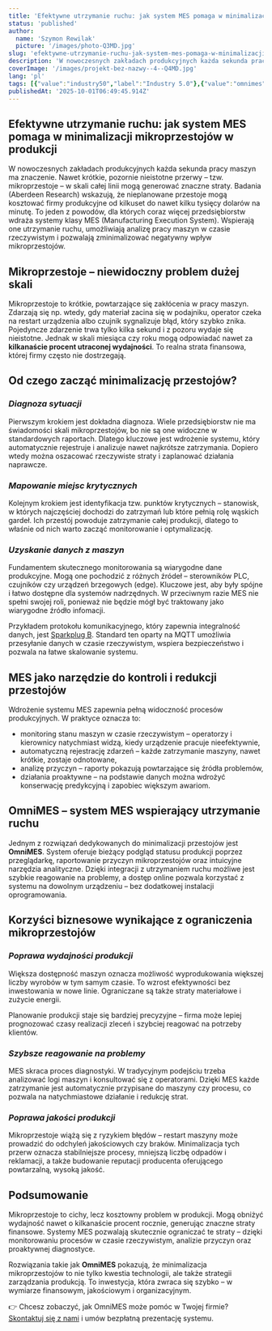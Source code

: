```yaml
---
title: 'Efektywne utrzymanie ruchu: jak system MES pomaga w minimalizacji mikroprzestojów w produkcji'
status: 'published'
author:
  name: 'Szymon Rewilak'
  picture: '/images/photo-Q3MD.jpg'
slug: 'efektywne-utrzymanie-ruchu-jak-system-mes-pomaga-w-minimalizacji-mikroprzestojow-w-produkcji'
description: 'W nowoczesnych zakładach produkcyjnych każda sekunda pracy maszyn ma znaczenie. Nawet krótkie, pozornie nieistotne przerwy – tzw. mikroprzestoje – w skali całej linii mogą generować znaczne straty. Badania (Aberdeen Research) wskazują, że nieplanowane przestoje mogą kosztować firmy produkcyjne od kilkuset do nawet kilku tysięcy dolarów na minutę. To jeden z powodów, dla których coraz więcej przedsiębiorstw wdraża systemy klasy MES (Manufacturing Execution System). Wspierają one utrzymanie ruchu, umożliwiają analizę pracy maszyn w czasie rzeczywistym i pozwalają zminimalizować negatywny wpływ mikroprzestojów.'
coverImage: '/images/projekt-bez-nazwy--4--Q4MD.jpg'
lang: 'pl'
tags: [{"value":"industry50","label":"Industry 5.0"},{"value":"omnimes","label":"Omnimes"},{"label":"Utrzymanie ruchu","value":"utrzymanieRuchu"},{"label":"Mikroprzestoje","value":"mikroprzestoje"},{"value":"sparkplugB","label":"Sparkplug B"}]
publishedAt: '2025-10-01T06:49:45.914Z'
---
```


## **Efektywne utrzymanie ruchu: jak system MES pomaga w minimalizacji mikroprzestojów w produkcji**

W nowoczesnych zakładach produkcyjnych każda sekunda pracy maszyn ma znaczenie. Nawet krótkie, pozornie nieistotne przerwy – tzw. mikroprzestoje – w skali całej linii mogą generować znaczne straty. Badania (Aberdeen Research) wskazują, że nieplanowane przestoje mogą kosztować firmy produkcyjne od kilkuset do nawet kilku tysięcy dolarów na minutę. To jeden z powodów, dla których coraz więcej przedsiębiorstw wdraża systemy klasy MES (Manufacturing Execution System). Wspierają one utrzymanie ruchu, umożliwiają analizę pracy maszyn w czasie rzeczywistym i pozwalają zminimalizować negatywny wpływ mikroprzestojów.

## **Mikroprzestoje – niewidoczny problem dużej skali**

Mikroprzestoje to krótkie, powtarzające się zakłócenia w pracy maszyn. Zdarzają się np. wtedy, gdy materiał zacina się w podajniku, operator czeka na restart urządzenia albo czujnik sygnalizuje błąd, który szybko znika. Pojedyncze zdarzenie trwa tylko kilka sekund i z pozoru wydaje się nieistotne. Jednak w skali miesiąca czy roku mogą odpowiadać nawet za **kilkanaście procent utraconej wydajności**. To realna strata finansowa, której firmy często nie dostrzegają.

## **Od czego zacząć minimalizację przestojów?**

### *Diagnoza sytuacji*

Pierwszym krokiem jest dokładna diagnoza. Wiele przedsiębiorstw nie ma świadomości skali mikroprzestojów, bo nie są one widoczne w standardowych raportach. Dlatego kluczowe jest wdrożenie systemu, który automatycznie rejestruje i analizuje nawet najkrótsze zatrzymania. Dopiero wtedy można oszacować rzeczywiste straty i zaplanować działania naprawcze.

### *Mapowanie miejsc krytycznych*

Kolejnym krokiem jest identyfikacja tzw. punktów krytycznych – stanowisk, w których najczęściej dochodzi do zatrzymań lub które pełnią rolę wąskich gardeł. Ich przestój powoduje zatrzymanie całej produkcji, dlatego to właśnie od nich warto zacząć monitorowanie i optymalizację.

### *Uzyskanie danych z maszyn*

Fundamentem skutecznego monitorowania są wiarygodne dane produkcyjne. Mogą one pochodzić z różnych źródeł – sterowników PLC, czujników czy urządzeń brzegowych (edge). Kluczowe jest, aby były spójne i łatwo dostępne dla systemów nadrzędnych. W przeciwnym razie MES nie spełni swojej roli, ponieważ nie będzie mógł być traktowany jako wiarygodne źródło infomacji.

Przykładem protokołu komunikacyjnego, który zapewnia integralność danych, jest [Sparkplug B](https://www.omnimes.com/pl/blog/protokol-sparkplug-b-z-systemami-klasy-mes-nowoczesne-podejscie-do-predykcji-awarii-i-optymalizacji-energetycznej-w-przemysle). Standard ten oparty na MQTT umożliwia przesyłanie danych w czasie rzeczywistym, wspiera bezpieczeństwo i pozwala na łatwe skalowanie systemu.

## **MES jako narzędzie do kontroli i redukcji przestojów**

Wdrożenie systemu MES zapewnia pełną widoczność procesów produkcyjnych. W praktyce oznacza to:

- monitoring stanu maszyn w czasie rzeczywistym – operatorzy i kierownicy natychmiast widzą, kiedy urządzenie pracuje nieefektywnie,
- automatyczną rejestrację zdarzeń – każde zatrzymanie maszyny, nawet krótkie, zostaje odnotowane,
- analizę przyczyn – raporty pokazują powtarzające się źródła problemów,
- działania proaktywne – na podstawie danych można wdrożyć konserwację predykcyjną i zapobiec większym awariom.

## **OmniMES – system MES wspierający utrzymanie ruchu**

Jednym z rozwiązań dedykowanych do minimalizacji przestojów jest **OmniMES**. System oferuje bieżący podgląd statusu produkcji poprzez przeglądarkę, raportowanie przyczyn mikroprzestojów oraz intuicyjne narzędzia analityczne. Dzięki integracji z utrzymaniem ruchu możliwe jest szybkie reagowanie na problemy, a dostęp online pozwala korzystać z systemu na dowolnym urządzeniu – bez dodatkowej instalacji oprogramowania.

## **Korzyści biznesowe wynikające z ograniczenia mikroprzestojów**

### *Poprawa wydajności produkcji*

Większa dostępność maszyn oznacza możliwość wyprodukowania większej liczby wyrobów w tym samym czasie. To wzrost efektywności bez inwestowania w nowe linie. Ograniczane są także straty materiałowe i zużycie energii.

Planowanie produkcji staje się bardziej precyzyjne – firma może lepiej prognozować czasy realizacji zleceń i szybciej reagować na potrzeby klientów.

### *Szybsze reagowanie na problemy*

MES skraca proces diagnostyki. W tradycyjnym podejściu trzeba analizować logi maszyn i konsultować się z operatorami. Dzięki MES każde zatrzymanie jest automatycznie przypisane do maszyny czy procesu, co pozwala na natychmiastowe działanie i redukcję strat.

### *Poprawa jakości produkcji*

Mikroprzestoje wiążą się z ryzykiem błędów – restart maszyny może prowadzić do odchyleń jakościowych czy braków. Minimalizacja tych przerw oznacza stabilniejsze procesy, mniejszą liczbę odpadów i reklamacji, a także budowanie reputacji producenta oferującego powtarzalną, wysoką jakość.

## **Podsumowanie**

Mikroprzestoje to cichy, lecz kosztowny problem w produkcji. Mogą obniżyć wydajność nawet o kilkanaście procent rocznie, generując znaczne straty finansowe. Systemy MES pozwalają skutecznie ograniczać te straty – dzięki monitorowaniu procesów w czasie rzeczywistym, analizie przyczyn oraz proaktywnej diagnostyce.

Rozwiązania takie jak **OmniMES** pokazują, że minimalizacja mikroprzestojów to nie tylko kwestia technologii, ale także strategii zarządzania produkcją. To inwestycja, która zwraca się szybko – w wymiarze finansowym, jakościowym i organizacyjnym.

👉 Chcesz zobaczyć, jak OmniMES może pomóc w Twojej firmie? [Skontaktuj się z nami](https://www.omnimes.com) i umów bezpłatną prezentację systemu.